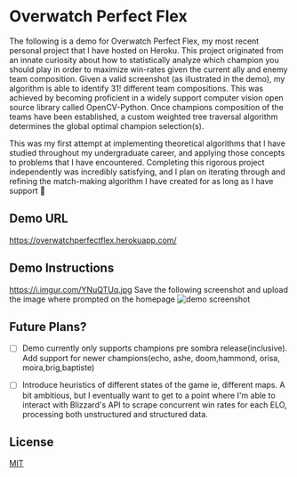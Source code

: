 # Overwatch Perfect Flex
The following is a demo for Overwatch Perfect Flex, my most recent personal project that I have hosted on Heroku. This project originated from an innate curiosity about how to statistically analyze which champion you should play in order to maximize win-rates  given the current ally and enemy team composition. Given a valid screenshot (as illustrated in the demo), my algorithm is able to identify 31! different team compositions. This was achieved by becoming proficient in a widely support computer vision open source library called OpenCV-Python. Once champions composition of the teams have been established, a custom weighted tree traversal algorithm determines the global optimal champion selection(s). 

This was my first attempt at implementing theoretical algorithms that I have studied throughout my undergraduate career, and applying those concepts to problems that I have encountered. Completing this rigorous project independently was incredibly satisfying, and I plan on iterating through and refining the match-making algorithm I have created for as long as I have support 🙂

## Demo URL
https://overwatchperfectflex.herokuapp.com/
## Demo Instructions
https://i.imgur.com/YNuQTUq.jpg
Save the following screenshot and upload the image where prompted on the homepage 
![demo screenshot](https://i.imgur.com/YNuQTUq.jpg)

## Future Plans?
- [ ] Demo currently only supports champions pre sombra release(inclusive). Add support for newer champions(echo, ashe, doom,hammond, orisa, moira,brig,baptiste)
    
- [ ] Introduce heuristics of different states of the game ie, different maps. A bit ambitious, but I eventually want to get to a point where I'm able to interact with Blizzard's API to scrape concurrent win rates for each ELO, processing both unstructured and structured data.
 
## License
[MIT](https://choosealicense.com/licenses/mit/)

